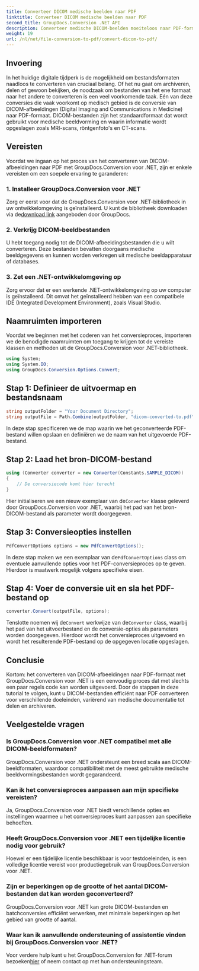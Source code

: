 ```yaml
---
title: Converteer DICOM medische beelden naar PDF
linktitle: Converteer DICOM medische beelden naar PDF
second_title: GroupDocs.Conversion .NET API
description: Converteer medische DICOM-beelden moeiteloos naar PDF-formaat met GroupDocs.Conversion voor .NET. Flexibele, efficiënte en aanpasbare conversie-oplossing.
weight: 19
url: /nl/net/file-conversion-to-pdf/convert-dicom-to-pdf/
---
```

## Invoering
In het huidige digitale tijdperk is de mogelijkheid om bestandsformaten naadloos te converteren van cruciaal belang. Of het nu gaat om archiveren, delen of gewoon bekijken, de noodzaak om bestanden van het ene formaat naar het andere te converteren is een veel voorkomende taak. Eén van deze conversies die vaak voorkomt op medisch gebied is de conversie van DICOM-afbeeldingen (Digital Imaging and Communications in Medicine) naar PDF-formaat. DICOM-bestanden zijn het standaardformaat dat wordt gebruikt voor medische beeldvorming en waarin informatie wordt opgeslagen zoals MRI-scans, röntgenfoto's en CT-scans.
## Vereisten
Voordat we ingaan op het proces van het converteren van DICOM-afbeeldingen naar PDF met GroupDocs.Conversion voor .NET, zijn er enkele vereisten om een soepele ervaring te garanderen:
### 1. Installeer GroupDocs.Conversion voor .NET
 Zorg er eerst voor dat de GroupDocs.Conversion voor .NET-bibliotheek in uw ontwikkelomgeving is geïnstalleerd. U kunt de bibliotheek downloaden via de[download link](https://releases.groupdocs.com/conversion/net/) aangeboden door GroupDocs.
### 2. Verkrijg DICOM-beeldbestanden
U hebt toegang nodig tot de DICOM-afbeeldingsbestanden die u wilt converteren. Deze bestanden bevatten doorgaans medische beeldgegevens en kunnen worden verkregen uit medische beeldapparatuur of databases.
### 3. Zet een .NET-ontwikkelomgeving op
Zorg ervoor dat er een werkende .NET-ontwikkelomgeving op uw computer is geïnstalleerd. Dit omvat het geïnstalleerd hebben van een compatibele IDE (Integrated Development Environment), zoals Visual Studio.

## Naamruimten importeren
Voordat we beginnen met het coderen van het conversieproces, importeren we de benodigde naamruimten om toegang te krijgen tot de vereiste klassen en methoden uit de GroupDocs.Conversion voor .NET-bibliotheek.
```csharp
using System;
using System.IO;
using GroupDocs.Conversion.Options.Convert;
```
## Stap 1: Definieer de uitvoermap en bestandsnaam
```csharp
string outputFolder = "Your Document Directory";
string outputFile = Path.Combine(outputFolder, "dicom-converted-to.pdf");
```
In deze stap specificeren we de map waarin we het geconverteerde PDF-bestand willen opslaan en definiëren we de naam van het uitgevoerde PDF-bestand.
## Stap 2: Laad het bron-DICOM-bestand
```csharp
using (Converter converter = new Converter(Constants.SAMPLE_DICOM))
{
    // De conversiecode komt hier terecht
}
```
 Hier initialiseren we een nieuw exemplaar van de`Converter` klasse geleverd door GroupDocs.Conversion voor .NET, waarbij het pad van het bron-DICOM-bestand als parameter wordt doorgegeven.
## Stap 3: Conversieopties instellen
```csharp
PdfConvertOptions options = new PdfConvertOptions();
```
 In deze stap maken we een exemplaar van de`PdfConvertOptions` class om eventuele aanvullende opties voor het PDF-conversieproces op te geven. Hierdoor is maatwerk mogelijk volgens specifieke eisen.
## Stap 4: Voer de conversie uit en sla het PDF-bestand op
```csharp
converter.Convert(outputFile, options);
```
 Tenslotte noemen wij de`Convert` werkwijze van de`Converter` class, waarbij het pad van het uitvoerbestand en de conversie-opties als parameters worden doorgegeven. Hierdoor wordt het conversieproces uitgevoerd en wordt het resulterende PDF-bestand op de opgegeven locatie opgeslagen.

## Conclusie
Kortom: het converteren van DICOM-afbeeldingen naar PDF-formaat met GroupDocs.Conversion voor .NET is een eenvoudig proces dat met slechts een paar regels code kan worden uitgevoerd. Door de stappen in deze tutorial te volgen, kunt u DICOM-bestanden efficiënt naar PDF converteren voor verschillende doeleinden, variërend van medische documentatie tot delen en archiveren.
## Veelgestelde vragen
### Is GroupDocs.Conversion voor .NET compatibel met alle DICOM-beeldformaten?
GroupDocs.Conversion voor .NET ondersteunt een breed scala aan DICOM-beeldformaten, waardoor compatibiliteit met de meest gebruikte medische beeldvormingsbestanden wordt gegarandeerd.
### Kan ik het conversieproces aanpassen aan mijn specifieke vereisten?
Ja, GroupDocs.Conversion voor .NET biedt verschillende opties en instellingen waarmee u het conversieproces kunt aanpassen aan specifieke behoeften.
### Heeft GroupDocs.Conversion voor .NET een tijdelijke licentie nodig voor gebruik?
Hoewel er een tijdelijke licentie beschikbaar is voor testdoeleinden, is een volledige licentie vereist voor productiegebruik van GroupDocs.Conversion voor .NET.
### Zijn er beperkingen op de grootte of het aantal DICOM-bestanden dat kan worden geconverteerd?
GroupDocs.Conversion voor .NET kan grote DICOM-bestanden en batchconversies efficiënt verwerken, met minimale beperkingen op het gebied van grootte of aantal.
### Waar kan ik aanvullende ondersteuning of assistentie vinden bij GroupDocs.Conversion voor .NET?
 Voor verdere hulp kunt u het GroupDocs.Conversion for .NET-forum bezoeken[hier](https://forum.groupdocs.com/c/conversion/11) of neem contact op met hun ondersteuningsteam.